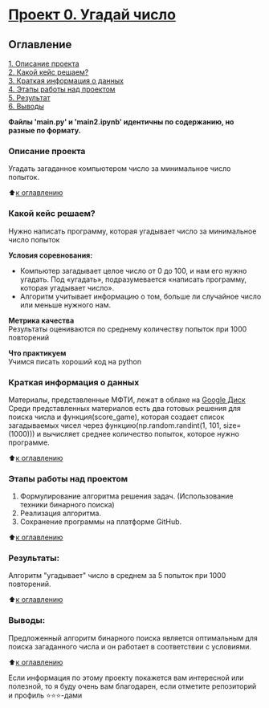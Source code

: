 # [Проект 0. Угадай число](https://github.com/Ursekov/MIPT_SF_DATA_SCIENCE/tree/main/Project%200)

## Оглавление  
[1. Описание проекта](.README.md#Описание-проекта)  
[2. Какой кейс решаем?](.README.md#Какой-кейс-решаем)  
[3. Краткая информация о данных](.README.md#Краткая-информация-о-данных)  
[4. Этапы работы над проектом](.README.md#Этапы-работы-над-проектом)  
[5. Результат](.README.md#Результат)    
[6. Выводы](.README.md#Выводы) 

**Файлы 'main.py' и 'main2.ipynb' идентичны по содержанию, но разные по формату.**

### Описание проекта    
Угадать загаданное компьютером число за минимальное число попыток.

:arrow_up:[к оглавлению](_)


### Какой кейс решаем?    
Нужно написать программу, которая угадывает число за минимальное число попыток

**Условия соревнования:**  
- Компьютер загадывает целое число от 0 до 100, и нам его нужно угадать. Под «угадать», подразумевается «написать программу, которая угадывает число».
- Алгоритм учитывает информацию о том, больше ли случайное число или меньше нужного нам.

**Метрика качества**     
Результаты оцениваются по среднему количеству попыток при 1000 повторений

**Что практикуем**     
Учимся писать хороший код на python


### Краткая информация о данных
Материалы, представленные МФТИ, лежат в облаке на [Google Диск](https://drive.google.com/drive/folders/1CnZIvDAE6x4eSsFkjbovUrECZmj4qjD1?usp=sharing.)
Среди представленных материалов есть два готовых решения для поиска числа и функция(score_game), которая создает список загадываемых чисел через функцию(np.random.randint(1, 101, size=(1000))) и вычисляет среднее количество попыток, которое нужно программе.
  
:arrow_up:[к оглавлению](.README.md#Оглавление)


### Этапы работы над проектом  
1. Формулирование алгоритма решения задач. (Использование техники бинарного поиска)
2. Реализация алгоритма.
3. Сохранение программы на платформе GitHub.

:arrow_up:[к оглавлению](.README.md#Оглавление)


### Результаты:  
Алгоритм "угадывает" число в среднем за 5 попыток при 1000 повторений.

:arrow_up:[к оглавлению](.README.md#Оглавление)


### Выводы:  
Предложенный алгоритм бинарного поиска является оптимальным для поиска загаданного числа и он работает в соответствии с условиями.

:arrow_up:[к оглавлению](.README.md#Оглавление)


Если информация по этому проекту покажется вам интересной или полезной, то я буду очень вам благодарен, если отметите репозиторий и профиль ⭐️⭐️⭐️-дами
